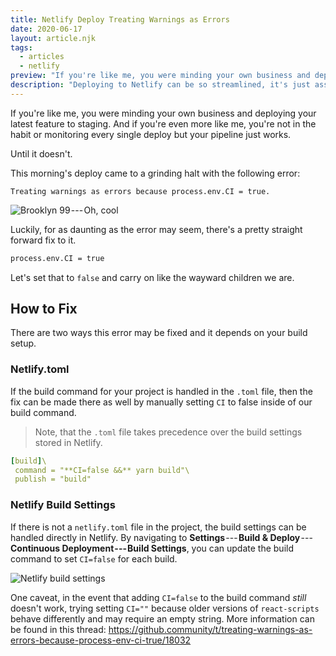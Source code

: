 ```yaml
---
title: Netlify Deploy Treating Warnings as Errors
date: 2020-06-17
layout: article.njk
tags:
  - articles
  - netlify
preview: "If you're like me, you were minding your own business and deploying your latest feature to staging. And if you're even more like me, you're not in the habit or monitoring every single deploy but your pipeline just works. Until it doesn't."
description: "Deploying to Netlify can be so streamlined, it's just assumed deployments work. Until they don't."
---
```


If you're like me, you were minding your own business and deploying your latest feature to staging. And if you're even more like me, you're not in the habit or monitoring every single deploy but your pipeline just works.

Until it doesn't.

This morning's deploy came to a grinding halt with the following error:

```
Treating warnings as errors because process.env.CI = true.
```

![Brooklyn 99 --- Oh, cool](https://cdn-images-1.medium.com/max/1600/0*jtu0mBdGPhI4wRxU.gif)

Luckily, for as daunting as the error may seem, there's a pretty straight forward fix to it.

```bash
process.env.CI = true
```

Let's set that to `false` and carry on like the wayward children we are.

## How to Fix

There are two ways this error may be fixed and it depends on your build setup.

### Netlify.toml

If the build command for your project is handled in the `.toml` file, then the fix can be made there as well by manually setting `CI` to false inside of our build command.

> Note, that the `.toml` file takes precedence over the build settings stored in Netlify.

```yml
[build]\
 command = "**CI=false &&** yarn build"\
 publish = "build"
```

### Netlify Build Settings

If there is not a `netlify.toml` file in the project, the build settings can be handled directly in Netlify. By navigating to **Settings** --- **Build & Deploy** --- **Continuous Deployment --- Build Settings**, you can update the build command to set `CI=false` for each build.

![Netlify build settings](https://cdn-images-1.medium.com/max/1600/1*XzUEhD0-B9oiAWGwfwXJUA.png)

One caveat, in the event that adding `CI=false` to the build command _still_ doesn't work, trying setting `CI=""` because older versions of `react-scripts` behave differently and may require an empty string. More information can be found in this thread: <https://github.community/t/treating-warnings-as-errors-because-process-env-ci-true/18032>
